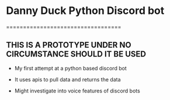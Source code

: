 # Danny Duck Python Discord bot
==================================

## THIS IS A PROTOTYPE UNDER NO CIRCUMSTANCE SHOULD IT BE USED 

- My first attempt at a python based discord bot

- It uses apis to pull data and returns the data

- Might investigate into voice features of discord bots